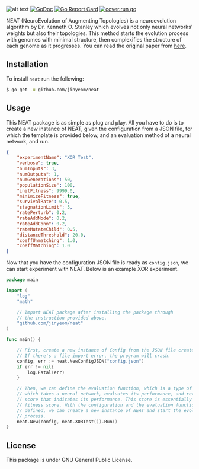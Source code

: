 ![alt text](https://github.com/jinyeom/neat/blob/master/banner.png "neat")
[![GoDoc](https://godoc.org/github.com/jinyeom/neat?status.svg)](https://godoc.org/github.com/jinyeom/neat)
[![Go Report Card](https://goreportcard.com/badge/github.com/jinyeom/neat)](https://goreportcard.com/report/github.com/jinyeom/neat)
[![cover.run go](https://cover.run/go/github.com/jinyeom/neat.svg)](https://cover.run/go/github.com/jinyeom/neat)

NEAT (NeuroEvolution of Augmenting Topologies) is a neuroevolution algorithm by 
Dr. Kenneth O. Stanley which evolves not only neural networks' weights but also their 
topologies. This method starts the evolution process with genomes with minimal structure,
then complexifies the structure of each genome as it progresses. You can read the original
paper from [here](http://nn.cs.utexas.edu/downloads/papers/stanley.ec02.pdf).

## Installation
To install `neat` run the following:

```bash
$ go get -u github.com/jinyeom/neat
```

## Usage

This NEAT package is as simple as plug and play. All you have to do is to create
a new instance of NEAT, given the configuration from a JSON file, for which the
template is provided below, and an evaluation method of a neural network, and 
run.

```json
{
	"experimentName": "XOR Test",
	"verbose": true,
	"numInputs": 3,
	"numOutputs": 1,
	"numGenerations": 50,
	"populationSize": 100,
	"initFitness": 9999.0,
	"minimizeFitness": true,
	"survivalRate": 0.5,
	"stagnationLimit": 5,
	"ratePerturb": 0.2,
	"rateAddNode": 0.2,
	"rateAddConn": 0.2,
	"rateMutateChild": 0.5,
	"distanceThreshold": 20.0,
	"coeffUnmatching": 1.0,
	"coeffMatching": 1.0
}
```

Now that you have the configuration JSON file is ready as `config.json`, we can
start experiment with NEAT. Below is an example XOR experiment.

```go
package main

import (
	"log"
	"math"

	// Import NEAT package after installing the package through
	// the instruction provided above.
	"github.com/jinyeom/neat"
)

func main() {

	// First, create a new instance of Config from the JSON file created above.
	// If there's a file import error, the program will crash.
	config, err := neat.NewConfigJSON("config.json")
	if err != nil{
		log.Fatal(err)
	}

	// Then, we can define the evaluation function, which is a type of function
	// which takes a neural network, evaluates its performance, and returns some
	// score that indicates its performance. This score is essentially a genome's
	// fitness score. With the configuration and the evaluation function we
	// defined, we can create a new instance of NEAT and start the evolution 
	// process.
	neat.New(config, neat.XORTest()).Run()
}

```

## License
This package is under GNU General Public License.

